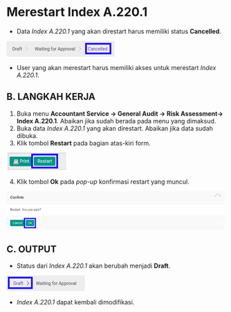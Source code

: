 # Merestart Index A.220.1

* Data *Index A.220.1* yang akan direstart harus memiliki status **Cancelled**.

![](../../../img/index-a2201/status-cancelled.png)

* User yang akan merestart harus memiliki akses untuk merestart *Index A.220.1*.

## B. LANGKAH KERJA

1. Buka menu **Accountant Service -> General Audit -> Risk Assessment-> Index A.220.1**. Abaikan jika sudah berada pada menu yang dimaksud.
2. Buka data *Index A.220.1* yang akan direstart. Abaikan jika data sudah dibuka.
3. Klik tombol **Restart** pada bagian atas-kiri form.

![](../../../img/index-a2201/tombol-restart.png)

4. Klik tombol **Ok** pada *pop-up* konfirmasi restart yang muncul.

![](../../../img/index-a2201/pop-up-konfirmasi-restart.png)

## C. OUTPUT

* Status dari *Index A.220.1* akan berubah menjadi **Draft**.

![](../../../img/index-a2201/status-draft.png)

* *Index A.220.1* dapat kembali dimodifikasi.
